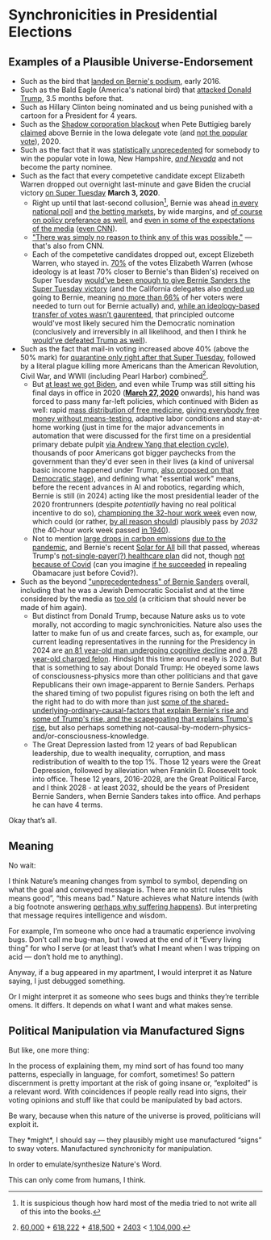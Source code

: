 # Synchronicities in Presidential Elections

## Examples of a Plausible Universe-Endorsement

- Such as the bird that [landed on Bernie's podium](https://youtu.be/QAYAih_eE0o?si=NnVzQrETjngJCz6J), early 2016.
- Such as the Bald Eagle (America's national bird) that [attacked Donald Trump](https://youtu.be/j1AU4qi7tWg?si=ItrWUDXTbLLN7Yw), 3.5 months before that.
- Such as Hillary Clinton being nominated and us being punished with a cartoon for a President for 4 years.
- Such as the [Shadow corporation blackout](https://youtu.be/A7WzQRXwxos?si=tjnnnbyCtalch4g8) when Pete Buttigieg barely [claimed](https://www.youtube.com/watch?v=cTnM870CCu8) above Bernie in the Iowa delegate vote (and [not the popular vote](https://youtu.be/swJW-bVc2es?si=pNYINRyCP4Yq0qu1)), 2020.
- Such as the fact that it was [statistically unprecedented](https://youtu.be/SknqmOfXDSI?si=67VTmYjfVix-xepM) for somebody to win the popular vote in Iowa, New Hampshire, [*and Nevada*](https://www.politico.com/news/2020/02/22/nevada-caucuses-biden-sanders-116719) and not become the party nominee.
- Such as the fact that every competetive candidate except Elizabeth Warren dropped out overnight last-minute and gave Biden the crucial victory [on Super Tuesday](https://youtu.be/K_NT-ViVR40?si=0U4AS3OEdpH9dIVe&t=257) **March 3, 2020**.
  - Right up until that last-second collusion[^1], Bernie was ahead [in every national poll](https://youtu.be/DHatG_lSI2U?si=1BztfIsqPxDunZHx) and [the betting markets](https://youtu.be/iqtxkVS17to?si=ZY6Bqs4Vq-xNWGQT), by wide margins, and [of course on policy preferance as well](https://youtu.be/5MhaqVLoqHI?si=lUE0pH3FuUKViiWe), and [even in some of the expectations of the media](https://youtu.be/cohYnKrZ94U?si=QCRcKM4Z9f4fRLwg) ([even CNN](https://youtu.be/5AD3jKGlLjw?si=_nYcCDviPOuv08DD)).
  - ["There was simply no reason to think any of this was possible."](https://www.cnn.com/2020/03/04/politics/joe-biden-super-tuesday-historic-comeback/index.html) — that's also from CNN. 
  - Each of the competetive candidates dropped out, except Elizebeth Warren, who stayed in. [70%](https://qr.ae/pszN6o) of the votes Elizabeth Warren (whose ideology is at least 70% closer to Bernie's than Biden's) received on Super Tuesday [would've been enough to give Bernie Sanders the Super Tuesday victory](https://medium.com/@damonjimmyhorn/what-if-elizabeth-warren-dropped-out-before-super-tuesday-a3a7769eee10) (and the California delegates also [ended up](https://www.npr.org/2020/03/04/811814642/sanders-wins-california-largest-super-tuesday-prize-fueled-by-latino-vote) going to Bernie, meaning [no more than 66%](https://www.npr.org/2020/03/04/811814642/sanders-wins-california-largest-super-tuesday-prize-fueled-by-latino-vote) of her voters were needed to turn out for Bernie actually) and, [while an ideology-based transfer of votes wasn’t gaurenteed](https://nymag.com/intelligencer/2020/04/no-warren-didnt-rob-bernie-of-the-nomination.html), that principled outcome would've most likely secured him the Democratic nomination (conclusively and irreversibly in all likelihood, and then I think he [would've defeated Trump as well](https://youtu.be/7yMGyOU4yLI?si=xpD_TzHzk80FNvnp&t=58)).
- Such as the fact that mail-in voting increased above 40% (above the 50% mark) for [quarantine only right after that Super Tuesday](https://www.pewresearch.org/short-reads/2020/10/13/mail-in-voting-became-much-more-common-in-2020-primaries-as-covid-19-spread/ft_20-09-29_absenteevoting_2-png/), followed by a literal plague killing more Americans than the American Revolution, Civil War, and WWII (including Pearl Harbor) combined[^2].
  - But [at least we got Biden](https://youtu.be/BhvdaK_HgbQ?si=yZ3obsrd423oIe61), and even while Trump was still sitting his final days in office in 2020 ([**March 27, 2020**](https://en.wikipedia.org/wiki/CARES_Act#:~:text=The%20Coronavirus%20Aid%2C%20Relief%2C%20and,pandemic%20in%20the%20United%20States.) onwards), his hand was forced to pass many far-left policies, which continued with Biden as well: rapid [mass distribution of free medicine](https://youtu.be/T51a_7ljXnU?si=X0zRReRgZPKwkp4f), [giving everybody free money without means-testing](https://youtu.be/3869NqO8MUw?si=Hw-9jW-4wTxFSdCJ), adaptive labor conditions and stay-at-home working (just in time for the major advancements in automation that were discussed for the first time on a presidential primary debate pulpit [via Andrew Yang that election cycle](https://youtu.be/XbrDu8uWXCI?si=KcnZlTLXLHI4SERS)), thousands of poor Americans got bigger paychecks from the government than they'd ever seen in their lives (a kind of universal basic income happened under Trump, [also proposed on that Democratic stage](https://youtu.be/j-pJzQJJiUs?si=rbCl_kUZdZSxuivk)), and defining what "essential work" means, before the recent advances in AI and robotics, regarding which, Bernie is still (in 2024) acting like the most presidential leader of the 2020 frontrunners (despite *potentially* having no real political incentive to do so), [championing the 32-hour work week](https://www.sanders.senate.gov/wp-content/uploads/32-Hour-Workweek-Act_Fact-Sheet_FINAL.pdf) even now, which could (or rather, [by all reason should](https://youtu.be/PjJexW556Bw?si=ZgJwL2RG9m2BgEt6)) plausibly pass by *2032* (the 40-hour work week passed [in 1940](https://www.sanders.senate.gov/wp-content/uploads/32-Hour-Workweek-Act_Fact-Sheet_FINAL.pdf)).
  - Not to mention [large drops in carbon emissions](https://www.jpl.nasa.gov/news/emission-reductions-from-pandemic-had-unexpected-effects-on-atmosphere) [due to the pandemic](https://unfccc.int/sites/default/files/resource/1.GCP_.pdf), and Bernie's recent [Solar for All](https://youtu.be/8hi-JpwoLi4?si=plTrjIPQ1Iuk_-SO) bill that passed, whereas Trump's [not-single-payer(?) healthcare plan](https://youtu.be/5zFRjExsfTk?si=206cViZ4Hh0Xq-CB) did not, though [not because of Covid](https://youtu.be/GoCjEsj1vh8?si=a2XvSMer69bcOI7U) (can you imagine [if he succeeded](https://youtu.be/GoCjEsj1vh8?si=a2XvSMer69bcOI7U) in repealing Obamacare just before Covid?).
- Such as the beyond ["unprecedentedness" of Bernie Sanders](https://qr.ae/psqdok) overall, including that he was a Jewish Democratic Socialist and at the time considered by the media as [too old](https://youtu.be/1RXSYhGJ9yw?si=qu6jWB_DaL-Y6Tal) (a criticism that should never be made of him again).
  - But distinct from Donald Trump, because Nature asks us to vote morally, not according to magic synchronicities. Nature also uses the latter to make fun of us and create farces, such as, for example, our current leading representatives in the running for the Presidency in 2024 are [an 81 year-old man undergoing cognitive decline](https://youtu.be/CAyBNzxxj2E?si=MnB8yjb889MRAUet) and [a 78 year-old charged felon](https://youtu.be/fSNMSTkeLcA?si=EMGGOK3IO7-GE15D). Hindsight this time around really is 2020. But that is something to say about Donald Trump: He obeyed some laws of consciousness-physics more than other politicians and that gave Republicans their own image-apparent to Bernie Sanders. Perhaps the shared timing of two populist figures rising on both the left and the right had to do with more than just [some of the shared-underlying-ordinary-causal-factors that explain Bernie's rise and some of Trump's rise, and the scapegoating that explains Trump's rise](https://youtu.be/FSuaxqZLNwE?si=9VRYXX0vSJsHCnCh), but also perhaps something not-causal-by-modern-physics-and/or-consciousness-knowledge.
  - The Great Depression lasted from 12 years of bad Republican leadership, due to wealth inequality, corruption, and mass redistribution of wealth to the top 1%. Those 12 years were the Great Depression, followed by alleviation when Franklin D. Roosevelt took into office. These 12 years, 2016-2028, are the Great Political Farce, and I think 2028 - at least 2032, should be the years of President Bernie Sanders, when Bernie Sanders takes into office. And perhaps he can have 4 terms.

Okay that’s all. 

## Meaning

No wait:

I think Nature’s meaning changes from symbol to symbol, depending on what the goal and conveyed message is. There are no strict rules “this means good”, “this means bad.” Nature achieves what Nature intends (with a big footnote answering [perhaps why suffering happens](https://github.com/animal-tree/Writing-stuff-2/blob/main/Theories/Cosmogenesis-Myth-2.md)). But interpreting that message requires intelligence and wisdom.

For example, I’m someone who once had a traumatic experience involving bugs. Don’t call me bug-man, but I vowed at the end of it “Every living thing” for who I serve (or at least that’s what I meant when I was tripping on acid — don’t hold me to anything).

Anyway, if a bug appeared in my apartment, I would interpret it as Nature saying, I just debugged something. 

Or I might interpret it as someone who sees bugs and thinks they’re terrible omens. It differs. It depends on what I want and what makes sense. 

## Political Manipulation via Manufactured Signs

But like, one more thing: 

In the process of explaining them, my mind sort of has found too many patterns, especially in language, for comfort, sometimes! So pattern discernment is pretty important at the risk of going insane or, “exploited” is a relevant word. With coincidences if people really read into signs, their voting opinions and stuff like that could be manipulated by bad actors.

Be wary, because when this nature of the universe is proved, politicians will exploit it.

They \*might\*, I should say — they plausibly might use manufactured “signs” to sway voters. Manufactured synchronicity for manipulation.

In order to emulate/synthesize Nature's Word.

This can only come from humans, I think.

[^1]: It is suspicious though how hard most of the media tried to not write all of this into the books.
[^2]: [60,000](https://veteranmuseum.net/research-revolutionary-war/#:~:text=AMERICAN%20CASUALTIES,ships%20in%20New%20York%20Harbor.) + [618,222](https://www.history.com/news/american-civil-war-deaths#) + [418,500](https://www.nationalww2museum.org/students-teachers/student-resources/research-starters/research-starters-worldwide-deaths-world-war) + [2403](https://www.census.gov/history/pdf/pearl-harbor-fact-sheet-1.pdf) < [1,104,000](https://usafacts.org/visualizations/coronavirus-covid-19-spread-map/).

